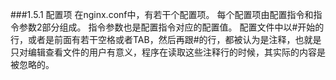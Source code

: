 ###1.5.1 配置项
在nginx.conf中，有若干个配置项。 每个配置项由配置指令和指令参数2部分组成。 指令参数也是配置指令对应的配置值。
配置文件中以#开始的行，或者是前面有若干空格或者TAB，然后再跟#的行，都被认为是注释，也就是只对编辑查看文件的用户有意义，程序在读取这些注释行的时候，其实际的内容是被忽略的。




